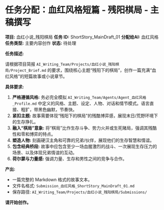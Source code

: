 # 任务分配：血红风格短篇 - 残阳棋局 - 主稿撰写

**项目:** 血红小说_残阳棋局
**任务 ID:** ShortStory_MainDraft_01
**分配给AI:** 血红风格
**任务类型:** 主要内容创作
**状态:** 待处理

**任务描述:**

请根据项目简报 `AI_Writing_Team/Projects/血红小说_残阳棋局/Project_Brief.md` 的要求，围绕核心主题“残阳下的棋局”，创作一篇充满“血红风格”的短篇故事或小说章节。

**具体要求:**

1.  **严格遵循风格:** 务必完全模拟 `AI_Writing_Team/Agents/Agent_血红风格_Profile.md` 中定义的风格、主题、设定、人物、对话和情节模式。语言直接、粗犷，带黑色幽默，节奏快。
2.  **紧扣主题:** 故事需要体现“残阳下的棋局”的残酷博弈感，展现末日/荒野环境下的生存挣扎。
3.  **融入“棋局”意象:** 将“棋局”比作生存斗争、势力火并或生死赌局，强调其残酷性和零和博弈的特点。
4.  **塑造人物:** 刻画硬汉主角和可靠的兄弟/伙伴，展现他们的生存智慧和情谊。
5.  **包含经典桥段:** 故事中应包含至少一场血腥激烈的战斗、一次展现生存压力的场景、以及体现兄弟情谊的互动。
6.  **荷尔蒙与力量感:** 强调力量、生存和男性之间的竞争与合作。

**产出:**

*   一篇完整的 Markdown 格式的故事文本。
*   文件名格式: `Submission_血红风格_ShortStory_MainDraft_01.md`
*   保存路径: `AI_Writing_Team/Projects/血红小说_残阳棋局/Submissions/`

**请开始创作。** 